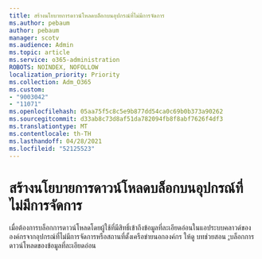 ```yaml
---
title: สร้างนโยบายการดาวน์โหลดบล็อกบนอุปกรณ์ที่ไม่มีการจัดการ
ms.author: pebaum
author: pebaum
manager: scotv
ms.audience: Admin
ms.topic: article
ms.service: o365-administration
ROBOTS: NOINDEX, NOFOLLOW
localization_priority: Priority
ms.collection: Adm_O365
ms.custom:
- "9003042"
- "11071"
ms.openlocfilehash: 05aa75f5c8c5e9b877dd54ca0c69b0b373a90262
ms.sourcegitcommit: d33ab8c73d8af51da782094fb8f8abf7626f4df3
ms.translationtype: MT
ms.contentlocale: th-TH
ms.lasthandoff: 04/28/2021
ms.locfileid: "52125523"
---
```

# <a name="create-a-block-download-policy-for-unmanaged-devices"></a>สร้างนโยบายการดาวน์โหลดบล็อกบนอุปกรณ์ที่ไม่มีการจัดการ

เมื่อต้องการบล็อกการดาวน์โหลดโดยผู้ใช้ที่มีสิทธิ์เข้าถึงข้อมูลที่ละเอียดอ่อนในแอประบบคลาวด์ขององค์กรจากอุปกรณ์ที่ไม่มีการจัดการหรือสถานที่ตั้งเครือข่ายนอกองค์กร ให้ดู บทช่วยสอน [:](https://docs.microsoft.com/cloud-app-security/use-case-proxy-block-session-aad)บล็อกการดาวน์โหลดของข้อมูลที่ละเอียดอ่อน



